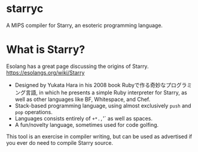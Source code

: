 # starryc
A MIPS compiler for Starry, an esoteric programming language.

# What is Starry?
Esolang has a great page discussing the origins of Starry. https://esolangs.org/wiki/Starry
- Designed by Yukata Hara in his 2008 book Rubyで作る奇妙なプログラミング言語, in which he presents a simple Ruby interpreter for Starry, as well as other languages like BF, Whitespace, and Chef.
- Stack-based programming language, using almost exclusively `push` and `pop` operations.
- Languages consists entirely of `+*.,`'` as well as spaces.
- A fun/novelty language, sometimes used for code golfing.

This tool is an exercise in compiler writing, but can be used as advertised if you ever do need to compile Starry source.
